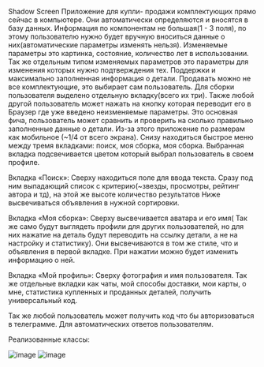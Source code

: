 Shadow Screen
Приложение для купли- продажи комплектующих прямо сейчас в компьютере. Они автоматически определяются и вносятся в базу данных. Информация по компонентам не большая(1 - 3 поля), по этому пользователю нужно будет вручную вноситься данные о них(автоматические параметры изменять нельзя). Изменяемые параметры это картинка, состояние, количество лет в использовании. Так же отдельным типом изменяемых параметров это параметры для изменения которых нужно подтверждения тех. Поддержки и максимально заполненная информация о детали. Продавать можно не все комплектующие, это выбирает сам пользователь. Для сборки пользователя выделено отдельную вкладку(всего их три). Также любой другой пользователь может нажать на кнопку которая переводит его в Браузер где уже введено неизменяемые параметры. Это основная фича, пользователь  может сравнить и проверить на сколько правильно заполненные данные о детали. Из-за этого приложение по размерам как мобильное (~1/4 от всего экрана). Снизу находиться быстрое меню между тремя вкладками: поиск, моя сборка, моя сборка. Выбранная вкладка подсвечивается цветом который выбрал пользователь в своем профиле. 

Вкладка «Поиск»:
	Сверху находиться поле для ввода текста. Сразу под ним выпадающий список с
	критерию(~звезды, просмотры, рейтинг автора и тд), на этой же высоте количество результатов
	Ниже высвечиваться объявления в нужной сортировки.

Вкладка «Моя сборка»:
  Сверху высвечивается аватара и его имя( Так же само будут выглядеть профили для других пользователей,
  но для них нажатие на деталь будут переводить на ссылку детали, а   не на настройку и статистику).
  Они высвечиваются в том же стиле, что и объявления в первой вкладке. При нажатии можно будет изменить информацию о ней.

Вкладка «Мой профиль»:
  Сверху фотография и имя пользователя. Так же отдельные вкладки как чаты, мой способы доставки, мои карты,
  о мне, статистика купленных и проданных деталей, получить универсальный код.

  
Так же любой пользователь может получить код что бы авторизоваться в телеграмме. Для автоматических ответов пользователям.


Реализованные классы:

![image](https://user-images.githubusercontent.com/123190998/220788221-3f9cf4a3-df65-4b96-8830-dabc43a729a4.png)
![image](https://user-images.githubusercontent.com/123190998/220788426-b217e569-b058-4797-a320-3842c765a904.png)
